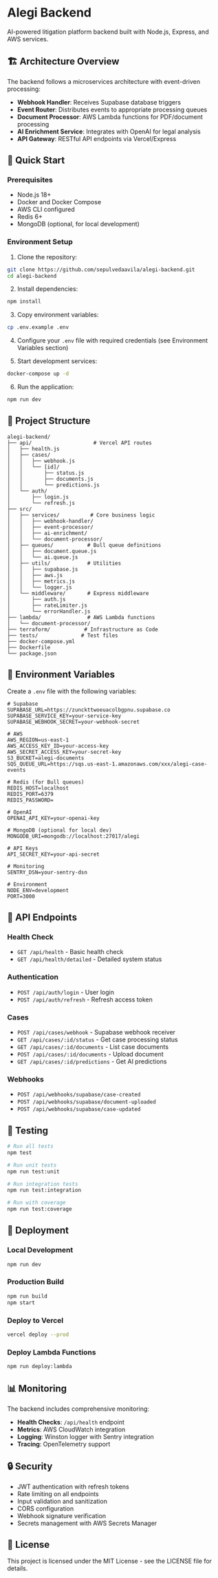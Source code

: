 # Alegi Backend

AI-powered litigation platform backend built with Node.js, Express, and AWS services.

## 🏗 Architecture Overview

The backend follows a microservices architecture with event-driven processing:

- **Webhook Handler**: Receives Supabase database triggers
- **Event Router**: Distributes events to appropriate processing queues
- **Document Processor**: AWS Lambda functions for PDF/document processing
- **AI Enrichment Service**: Integrates with OpenAI for legal analysis
- **API Gateway**: RESTful API endpoints via Vercel/Express

## 🚀 Quick Start

### Prerequisites

- Node.js 18+
- Docker and Docker Compose
- AWS CLI configured
- Redis 6+
- MongoDB (optional, for local development)

### Environment Setup

1. Clone the repository:
```bash
git clone https://github.com/sepulvedaavila/alegi-backend.git
cd alegi-backend
```

2. Install dependencies:
```bash
npm install
```

3. Copy environment variables:
```bash
cp .env.example .env
```

4. Configure your `.env` file with required credentials (see Environment Variables section)

5. Start development services:
```bash
docker-compose up -d
```

6. Run the application:
```bash
npm run dev
```

## 📁 Project Structure

```
alegi-backend/
├── api/                    # Vercel API routes
│   ├── health.js
│   ├── cases/
│   │   ├── webhook.js
│   │   └── [id]/
│   │       ├── status.js
│   │       ├── documents.js
│   │       └── predictions.js
│   └── auth/
│       ├── login.js
│       └── refresh.js
├── src/
│   ├── services/          # Core business logic
│   │   ├── webhook-handler/
│   │   ├── event-processor/
│   │   ├── ai-enrichment/
│   │   └── document-processor/
│   ├── queues/           # Bull queue definitions
│   │   ├── document.queue.js
│   │   └── ai.queue.js
│   ├── utils/            # Utilities
│   │   ├── supabase.js
│   │   ├── aws.js
│   │   ├── metrics.js
│   │   └── logger.js
│   └── middleware/       # Express middleware
│       ├── auth.js
│       ├── rateLimiter.js
│       └── errorHandler.js
├── lambda/               # AWS Lambda functions
│   └── document-processor/
├── terraform/           # Infrastructure as Code
├── tests/              # Test files
├── docker-compose.yml
├── Dockerfile
└── package.json
```

## 🔧 Environment Variables

Create a `.env` file with the following variables:

```env
# Supabase
SUPABASE_URL=https://zunckttwoeuacolbgpnu.supabase.co
SUPABASE_SERVICE_KEY=your-service-key
SUPABASE_WEBHOOK_SECRET=your-webhook-secret

# AWS
AWS_REGION=us-east-1
AWS_ACCESS_KEY_ID=your-access-key
AWS_SECRET_ACCESS_KEY=your-secret-key
S3_BUCKET=alegi-documents
SQS_QUEUE_URL=https://sqs.us-east-1.amazonaws.com/xxx/alegi-case-events

# Redis (for Bull queues)
REDIS_HOST=localhost
REDIS_PORT=6379
REDIS_PASSWORD=

# OpenAI
OPENAI_API_KEY=your-openai-key

# MongoDB (optional for local dev)
MONGODB_URI=mongodb://localhost:27017/alegi

# API Keys
API_SECRET_KEY=your-api-secret

# Monitoring
SENTRY_DSN=your-sentry-dsn

# Environment
NODE_ENV=development
PORT=3000
```

## 🔌 API Endpoints

### Health Check
- `GET /api/health` - Basic health check
- `GET /api/health/detailed` - Detailed system status

### Authentication
- `POST /api/auth/login` - User login
- `POST /api/auth/refresh` - Refresh access token

### Cases
- `POST /api/cases/webhook` - Supabase webhook receiver
- `GET /api/cases/:id/status` - Get case processing status
- `GET /api/cases/:id/documents` - List case documents
- `POST /api/cases/:id/documents` - Upload document
- `GET /api/cases/:id/predictions` - Get AI predictions

### Webhooks
- `POST /api/webhooks/supabase/case-created`
- `POST /api/webhooks/supabase/document-uploaded`
- `POST /api/webhooks/supabase/case-updated`

## 🧪 Testing

```bash
# Run all tests
npm test

# Run unit tests
npm run test:unit

# Run integration tests
npm run test:integration

# Run with coverage
npm run test:coverage
```

## 🚀 Deployment

### Local Development
```bash
npm run dev
```

### Production Build
```bash
npm run build
npm start
```

### Deploy to Vercel
```bash
vercel deploy --prod
```

### Deploy Lambda Functions
```bash
npm run deploy:lambda
```

## 📊 Monitoring

The backend includes comprehensive monitoring:

- **Health Checks**: `/api/health` endpoint
- **Metrics**: AWS CloudWatch integration
- **Logging**: Winston logger with Sentry integration
- **Tracing**: OpenTelemetry support

## 🔒 Security

- JWT authentication with refresh tokens
- Rate limiting on all endpoints
- Input validation and sanitization
- CORS configuration
- Webhook signature verification
- Secrets management with AWS Secrets Manager

## 📝 License

This project is licensed under the MIT License - see the LICENSE file for details.